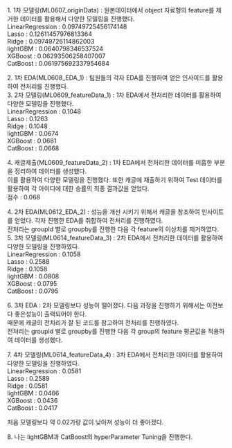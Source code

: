 <p>
1. 1차 모델링(ML0607_originData) : 원본데이터에서 object 자료형의 feature를 제거한 데이터를 활용해서 다양한 모델링을 진행했다.<br>
    LinearRegression : 0.09749725456174148 <br>
    Lasso            : 0.12611457976813364 <br>
    Ridge            : 0.09749726114862003 <br>
    lightGBM         : 0.0640798346537524 <br>
    XGBoost          : 0.06293506258407007 <br>
    CatBoost         : 0.061975692337954684 <br>
 </p>

<p>
2. 1차 EDA(ML0608_EDA_1) : 팀원들의 각자 EDA를 진행하여 얻은 인사이드를 활용하여 전처리를 진행했다. <br>
3. 2차 모델링(ML0609_featureData_1) : 1차 EDA에서 전처리한 데이터를 활용하여 다양한 모델링을 진행했다. <br>
    LinearRegression : 0.1048<br>
    Lasso            : 0.1263<br>
    Ridge            : 0.1048<br>
    lightGBM         : 0.0674<br>
    XGBoost          : 0.0681<br>
    CatBoost         : 0.0668<br>
</p>

<p>
4. 캐글제출(ML0609_featureData_2) : 1차 EDA에서 전처리한 데이터를 미흡한 부분을 정리하여 데이터를 생성했다. <br>
   이를 활용하여 다양한 모델링을 진행했다. 또한 캐글에 재출하기 위하여 Test 데이터를 활용하여 각 아이디에 대한 승률의 최종 결과값을 얻었다. <br>
    점수 : 0.068<br>
</p>

<p>    
4. 2차 EDA(ML0612_EDA_2) : 성능을 개선 시키기 위해서 캐글을 참조하여 인사이트를 얻었다. 각자 진행한 EDA를 취합하여 전처리를 진행하였다. <br>
   전처리는 groupId 별로 groupby를 진행한 다음 각 feature의 이상치를 제거하였다. <br>
5. 3차 모델링(ML0614_featureData_3) : 2차 EDA에서 전처리한 데이터를 활용하여 다양한 모델링을 진행하였다. <br>
    LinearRegression : 0.1058<br>
    Lasso            : 0.2588<br>
    Ridge            : 0.1058<br>
    lightGBM         : 0.0808<br>
    XGBoost          : 0.0795<br>
    CatBoost         : 0.0795<br>
</p>

<p>    
6. 3차 EDA : 2차 모델링보다 성능이 떨어졌다. 다음 과정을 진행하기 위해서는 이전보다 좋은성능이 출력되어야 한다. <br>
   때문에 캐글의 전치리가 잘 된 코드를 참고하여 전처리를 진행하였다. <br>
   전처리는 groupId 별로 groupby를 진행한 다음 각 group의 feature 평균값을 적용하여 데이터를 생성했다.  <br>
</p>

<p>
7. 4차 모델링(ML0614_featureData_4) : 3차 EDA에서 전처리한 데이터를 활용하여 다양한 모델링을 진행하였다.<br>
    LinearRegression : 0.0581<br>
    Lasso            : 0.2589<br>
    Ridge            : 0.0581<br>
    lightGBM         : 0.0466<br>
    XGBoost          : 0.0436<br>
    CatBoost         : 0.0417<br>
   
   처음 모델링보다 약 0.02가량 값이 낮아져 성능이 더 좋아졌다. <br>
</p>
 
<p>
8. 나는 lightGBM과 CatBoost의 hyperParameter Tuning을 진행한다. <br>
</p>
